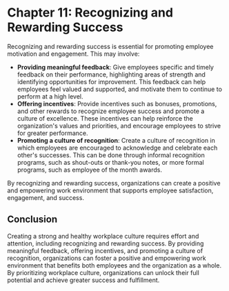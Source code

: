 # Chapter 11: Recognizing and Rewarding Success

Recognizing and rewarding success is essential for promoting employee motivation and engagement. This may involve:

- **Providing meaningful feedback**: Give employees specific and timely feedback on their performance, highlighting areas of strength and identifying opportunities for improvement. This feedback can help employees feel valued and supported, and motivate them to continue to perform at a high level.
- **Offering incentives**: Provide incentives such as bonuses, promotions, and other rewards to recognize employee success and promote a culture of excellence. These incentives can help reinforce the organization's values and priorities, and encourage employees to strive for greater performance.
- **Promoting a culture of recognition**: Create a culture of recognition in which employees are encouraged to acknowledge and celebrate each other's successes. This can be done through informal recognition programs, such as shout-outs or thank-you notes, or more formal programs, such as employee of the month awards.

By recognizing and rewarding success, organizations can create a positive and empowering work environment that supports employee satisfaction, engagement, and success.

Conclusion
----------

Creating a strong and healthy workplace culture requires effort and attention, including recognizing and rewarding success. By providing meaningful feedback, offering incentives, and promoting a culture of recognition, organizations can foster a positive and empowering work environment that benefits both employees and the organization as a whole. By prioritizing workplace culture, organizations can unlock their full potential and achieve greater success and fulfillment.

